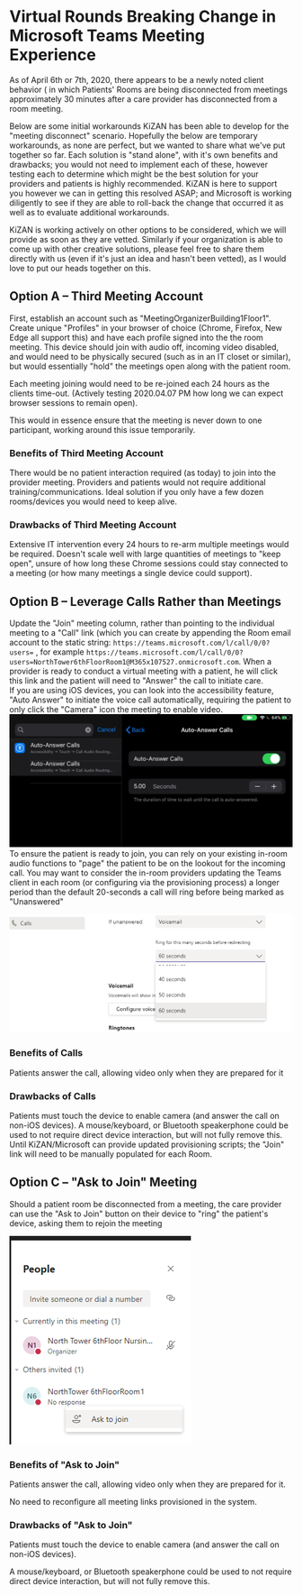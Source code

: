 # Virtual Rounds Breaking Change in Microsoft Teams Meeting Experience

As of April 6th or 7th, 2020, there appears to be a newly noted client behavior ( in which Patients' Rooms are being disconnected from meetings approximately 30 minutes after a care provider has disconnected from a room meeting.

Below are some initial workarounds KiZAN has been able to develop for the "meeting disconnect" scenario. Hopefully the below are temporary workarounds, as none are perfect, but we wanted to share what we've put together so far. Each solution is "stand alone", with it's own benefits and drawbacks; you would not need to implement each of these, however testing each to determine which might be the best solution for your providers and patients is highly recommended. KiZAN is here to support you however we can in getting this resolved ASAP; and Microsoft is working diligently to see if they are able to roll-back the change that occurred it as well as to evaluate additional workarounds.

KiZAN is working actively on other options to be considered, which we will provide as soon as they are vetted.  Similarly if your organization is able to come up with other creative solutions, please feel free to share them directly with us (even if it's just an idea and hasn't been vetted), as I would love to put our heads together on this.

## Option A – Third Meeting Account

First, establish an account such as "MeetingOrganizerBuilding1Floor1".  Create unique "Profiles" in your browser of choice (Chrome, Firefox, New Edge all support this) and have each profile signed into the the room meeting. This device should join with audio off, incoming video disabled, and would need to be physically secured (such as in an IT closet or similar), but would essentially "hold" the meetings open along with the patient room.

Each meeting joining would need to be re-joined each 24 hours as the clients time-out. (Actively testing 2020.04.07 PM how long we can expect browser sessions to remain open).

This would in essence ensure that the meeting is never down to one participant, working around this issue temporarily.

### Benefits of Third Meeting Account

There would be no patient interaction required (as today) to join into the provider meeting.  Providers and patients would not require additional training/communications.
Ideal solution if you only have a few dozen rooms/devices you would need to keep alive.

### Drawbacks of Third Meeting Account

Extensive IT intervention every 24 hours to re-arm multiple meetings would be required.
Doesn't scale well with  large quantities of meetings to "keep open", unsure of how long these Chrome sessions could stay connected to a meeting (or how many meetings a single device could support).

## Option B – Leverage Calls Rather than Meetings

Update the "Join" meeting column, rather than pointing to the individual meeting to a "Call" link (which you can create by appending the Room email account to the static string: `https://teams.microsoft.com/l/call/0/0?users=`
, for example `https://teams.microsoft.com/l/call/0/0?users=NorthTower6thFloorRoom1@M365x107527.onmicrosoft.com`.
When a provider is ready to conduct a virtual meeting with a patient, he will click this link and the patient will need to "Answer" the call to initiate care.  
    If you are using iOS devices, you can look into the accessibility feature, "Auto Answer" to initiate the voice call automatically, requiring the patient to only click the "Camera" icon the meeting to enable video.  
    ![Auto-Answer for iOS](/Documentation/Images/Workarounds-AutoAnswer.png)
To ensure the patient is ready to join, you can rely on your existing in-room audio functions to "page" the patient to be on the lookout for the incoming call.
You may want to consider the in-room providers updating the Teams client in each room (or configuring via the provisioning process) a longer period than the default 20-seconds a call will ring before being marked as "Unanswered"

![Calling Setting for Rings](/Documentation/Images/Workarounds-CallingSettings.png)

### Benefits of Calls

Patients answer the call, allowing video only when they are prepared for it

### Drawbacks of Calls

Patients must touch the device to enable camera (and answer the call on non-iOS devices).  A mouse/keyboard, or Bluetooth speakerphone could be used to not require direct device interaction, but will not fully remove this.
Until KiZAN/Microsoft can provide updated provisioning scripts; the "Join" link will need to be manually populated for each Room.

## Option C – "Ask to Join" Meeting

Should a patient room be disconnected from a meeting, the care provider can use the "Ask to Join" button on their device to "ring" the patient's device, asking them to rejoin the meeting

![Ask to Join](Documentation/Images/Workarounds-AskToJoin.png)

### Benefits of "Ask to Join"

Patients answer the call, allowing video only when they are prepared for it.

No need to reconfigure all meeting links provisioned in the system.

### Drawbacks of "Ask to Join"

Patients must touch the device to enable camera (and answer the call on non-iOS devices).

A mouse/keyboard, or Bluetooth speakerphone could be used to not require direct device interaction, but will not fully remove this.
